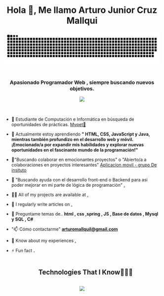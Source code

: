 <h1 align="center">Hola 👋, Me llamo Arturo Junior Cruz Mallqui</h1>
<!--- snake -->
<div align="center">
  <img  src="https://github.com/1999AZZAR/1999AZZAR/blob/main/resources/img/grid-snake.svg"
       alt="snake" /></a>
</div>
<br>
<h3 align="center">Apasionado Programador Web , siempre buscando nuevos objetivos.</h3>

<p align="center">
  <a href="https://github.com/DenverCoder1/readme-typing-svg"><img src="https://readme-typing-svg.herokuapp.com?lines=Software+Developer;Deep+Learning+Developer;ML%20|%20Algorithms%20|%20OOP%20;Always%20learning%20new%20things&center=true&width=500&height=50"></a>
</p>
<br>


- 🔭 Estudiante de Computación e Informática en búsqueda de oportunidades de prácticas. [Mypet🐶](https://github.com/Arturocruz1/Web_Mypet)

- 🌱 Actualmente estoy aprendiendo **" HTML, CSS, JavaScript y Java, mientras también profundizo en el desarrollo web y móvil. ¡Emocionado/a por expandir mis habilidades y explorar nuevas oportunidades en el fascinante mundo de la programación!"**

- 🏇"Buscando colaborar en emocionantes proyectos" o "Abierto/a a colaboraciones en proyectos interesantes" [Aplicacion movil - grupo De insituto](https://github.com/jorgejacinto9701/movil_20231_sabado_grupo_02)

- 🤝 "Buscando ayuda con el desarrollo front-end o Backend para asi poder mejorar en mi parte de lógica de programación" [.](.)

- 👨‍💻 All of my projects are available at [.](.)

- 📝 I regularly write articles on [.](.)

- 💬 Preguntame temas de.. **html , css ,spring , JS , Base de datos , Mysql y SQL , C#**

- "📫 Cómo contactarme" **arturomallquil@gmail.com**

- 📄 Know about my experiences [.](.)

- ⚡ Fun fact **.**
</p>
<p align="left">
<!--h1 without bottom border-->
<div id="user-content-toc">
  <ul align="center">
    <summary><h2 style="display: inline-block">Technologies That I Know👨🏻‍💻</h2></summary>
  </ul>
</div>

<!--tech stack icons-->
<p align="center">
  <a href="https://skillicons.dev">
    <img src="https://skillicons.dev/icons?i=git,bootstrap,css,cs,discord,dotnet,eclipse,github,html,java,js,kotlin,mongodb,mysql,postman,visualstudio,androidstudio,spring,angular,postgresql,vscode&perline=14" />
  </a>
</p>


